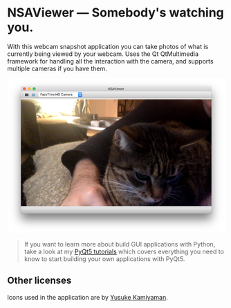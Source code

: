 # NSAViewer — Somebody's watching you.

With this webcam snapshot application you can take photos of what is currently
being viewed by your webcam. Uses the Qt QtMultimedia framework for handling
all the interaction with the camera, and supports multiple cameras if you have
them.

![Camera](screenshot-camera.jpg)

> If you want to learn more about build GUI applications with Python,
take a look at my [PyQt5 tutorials](https://www.pythonguis.com)
which covers everything you need to know to start building your own applications with PyQt5.

## Other licenses

Icons used in the application are by [Yusuke Kamiyaman](http://p.yusukekamiyamane.com/).
